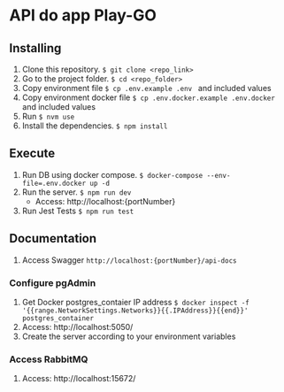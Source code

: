 
# API do app Play-GO

## Installing

1. Clone this repository. `$ git clone <repo_link>`
2. Go to the project folder. `$ cd <repo_folder>`
3. Copy environment file `$ cp .env.example .env ` and included values
4. Copy environment docker file `$ cp .env.docker.example .env.docker ` and included values
6. Run `$ nvm use`
5. Install the dependencies. `$ npm install`

## Execute
1. Run DB using docker compose. `$ docker-compose --env-file=.env.docker up -d ` 
2. Run the server. `$ npm run dev`
    - Access: http://localhost:{portNumber}
3. Run Jest Tests `$ npm run test`


## Documentation
1. Access Swagger `http://localhost:{portNumber}/api-docs ` 

### Configure pgAdmin

1. Get Docker postgres_contaier IP address `$ docker inspect -f '{{range.NetworkSettings.Networks}}{{.IPAddress}}{{end}}' postgres_container ` 
2. Access: http://localhost:5050/
3. Create the server according to your environment variables

### Access RabbitMQ

1. Access: http://localhost:15672/


